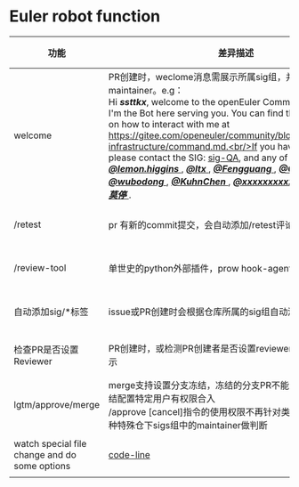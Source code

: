 # Euler robot function

| 功能                                          | 差异描述                                                     | 状态   |
| --------------------------------------------- | ------------------------------------------------------------ | ------ |
| welcome                                       | PR创建时，weclome消息需展示所属sig组，并展示maintainer。e.g：<br />Hi ***ssttkx***, welcome to the openEuler Community.<br/>I'm the Bot here serving you. You can find the instructions on how to interact with me at<br/>https://gitee.com/openeuler/community/blob/master/en/sig-infrastructure/command.md.<br/>If you have any questions, please contact the SIG: [sig-QA](https://gitee.com/openeuler/community/tree/master/sig/sig-QA), and any of the maintainers: ***[@lemon.higgins ](https://gitee.com/open_euler/dashboard/members/lemon-higgins)***, ***[@ltx ](https://gitee.com/open_euler/dashboard/members/lutianxiong)***, ***[@Fengguang ](https://gitee.com/open_euler/dashboard/members/wu_fengguang)***, ***[@Charlie_Li ](https://gitee.com/open_euler/dashboard/members/Charlie_li)***, ***[@wubodong ](https://gitee.com/open_euler/dashboard/members/walkingwalk)***, ***[@KuhnChen ](https://gitee.com/open_euler/dashboard/members/kuhnchen18)***, ***[@xxxxxxxxxxxx ](https://gitee.com/speacher)***, ***[@将进酒杯莫停 ](https://gitee.com/open_euler/dashboard/members/rigorous)***. | 需开发 |
| /retest                                       | pr 有新的commit提交，会自动添加/retest评论                   | 需开发 |
| /review-tool                                  | 单世史的python外部插件，prow hook-agent插件调用该插件        | 需讨论 |
| 自动添加sig/*标签                             | issue或PR创建时会根据仓库所属的sig组自动添加对应的sig标签    | 需开发 |
| 检查PR是否设置Reviewer                        | PR创建时，或检测PR创建者是否设置reviewer，未创建给出提示     | 需开发 |
| lgtm/approve/merge                            | merge支持设置分支冻结，冻结的分支PR不能自动合入，只有冻结配置特定用户有权限合入<br />/approve [cancel]指令的使用权限不再针对类似community这种特殊仓下sigs组中的maintainer做判断 | 需开发 |
| watch special file change and do some options | [code-line](https://gitee.com/openeuler/ci-bot/blob/master/pkg/cibot/pullrequest.go#L194) | 待讨论 |

